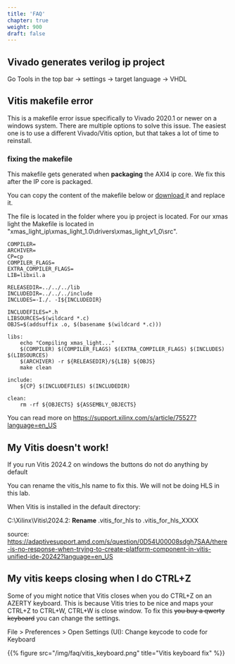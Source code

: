 ```yaml
---
title: 'FAQ'
chapter: true
weight: 900
draft: false
---
```


## Vivado generates verilog ip project

Go Tools in the top bar -> settings -> target language -> VHDL

## Vitis makefile error

This is a makefile error issue specifically to Vivado 2020.1 or newer on a windows system. There are multiple options to solve this issue. The easiest one is to use a different Vivado/Vitis option, but that takes a lot of time to reinstall.

### fixing the makefile

This makefile gets generated when **packaging** the AXI4 ip core. We fix this after the IP core is packaged.

You can copy the content of the makefile below or <a href="files/makefile_vitis/Makefile" download> download </a> it and replace it.

The file is located in the folder where you ip project is located. For our xmas light the Makefile is located in "xmas_light_ip\xmas_light_1.0\drivers\xmas_light_v1_0\src".

```
COMPILER=
ARCHIVER=
CP=cp
COMPILER_FLAGS=
EXTRA_COMPILER_FLAGS=
LIB=libxil.a

RELEASEDIR=../../../lib
INCLUDEDIR=../../../include
INCLUDES=-I./. -I${INCLUDEDIR}

INCLUDEFILES=*.h
LIBSOURCES=$(wildcard *.c)
OBJS=$(addsuffix .o, $(basename $(wildcard *.c)))

libs:
	echo "Compiling xmas_light..."
	$(COMPILER) $(COMPILER_FLAGS) $(EXTRA_COMPILER_FLAGS) $(INCLUDES) $(LIBSOURCES)
	$(ARCHIVER) -r ${RELEASEDIR}/${LIB} ${OBJS}
	make clean

include:
	${CP} $(INCLUDEFILES) $(INCLUDEDIR)

clean:
	rm -rf ${OBJECTS} ${ASSEMBLY_OBJECTS}

```

You can read more on <a href="https://support.xilinx.com/s/article/75527?language=en_US"> https://support.xilinx.com/s/article/75527?language=en_US </a>

## My Vitis doesn't work!

If you run Vitis 2024.2 on windows the buttons do not do anything by default

You can rename the vitis_hls name to fix this. We will not be doing HLS in this lab.

When Vitis is installed in the default directory:

C:\Xilinx\Vitis\2024.2: **Rename** .vitis_for_hls to .vitis_for_hls_XXXX

source: <a href="https://adaptivesupport.amd.com/s/question/0D54U00008sdgh7SAA/there-is-no-response-when-trying-to-create-platform-component-in-vitis-unified-ide-20242?language=en_US"> https://adaptivesupport.amd.com/s/question/0D54U00008sdgh7SAA/there-is-no-response-when-trying-to-create-platform-component-in-vitis-unified-ide-20242?language=en_US </a>


## My vitis keeps closing when I do CTRL+Z

Some of you might notice that Vitis closes when you do CTRL+Z on an AZERTY keyboard. This is because Vitis tries to be nice and maps your CTRL+Z to CTRL+W, CTRL+W is close window. To fix this ~~you buy a qwerty keyboard~~ you can change the settings.

File > Preferences > Open Settings (UI): Change keycode to code for Keyboard

{{% figure src="/img/faq/vitis_keyboard.png" title="Vitis keyboard fix" %}}
